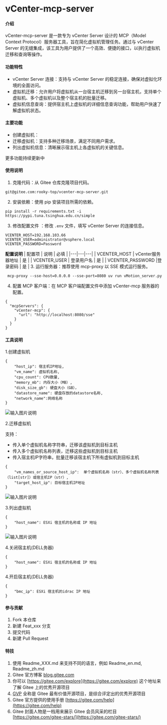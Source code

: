 # vCenter-mcp-server

#### 介绍
vCenter-mcp-server 是一款专为 vCenter Server 设计的 MCP（Model Context Protocol）服务器工具，旨在简化虚拟机管理任务。通过与 vCenter Server 的无缝集成，该工具为用户提供了一个高效、便捷的接口，以执行虚拟机迁移和查询等操作。

#### 功能特性
- vCenter Server 连接：支持与 vCenter Server 的稳定连接，确保对虚拟化环境的全面访问。
- 虚拟机迁移：允许用户将虚拟机从一台宿主机迁移到另一台宿主机，支持单个虚拟机、多个虚拟机以及整个宿主机的批量迁移。
- 虚拟机信息查询：提供宿主机上虚拟机的详细信息查询功能，帮助用户快速了解虚拟机状态。

#### 主要功能
- 创建虚拟机：
- 迁移虚拟机：支持多种迁移场景，满足不同用户需求。
- 列出虚拟机信息：清晰展示宿主机上各虚拟机的关键信息。

更多功能持续更新中


#### 使用说明

 1.  克隆代码：从 Gitee 仓库克隆项目代码。
```
git@gitee.com:rooky-top/vcenter-mcp-server.git
```

2.  安装依赖：使用 pip 安装项目所需的依赖。

```
pip install -r requirements.txt -i https://pypi.tuna.tsinghua.edu.cn/simple
```

3.  修改配置文件 ：修改 `.env` 文件，填写 vCenter Server 的连接信息。
```
VCENTER_HOST=192.168.103.66
VCENTER_USER=administrator@vsphere.local
VCENTER_PASSWORD=Password
```
  **配置说明** 
| 配置项  | 说明  | 必填  |
|---|---|---|
| VCENTER_HOST  | vCenter服务器地址	  |  是 |
| VCENTER_USER  |  登录用户名	 | 是  |
|  VCENTER_PASSWORD |登录密码	   | 是  |
3.  运行服务器：推荐使用 mcp-proxy 以 SSE 模式运行服务。
```
 mcp-proxy --sse-host=0.0.0.0 --sse-port=8080 uv run vMotion_server.py 
```
4.  配置 MCP 客户端：在 MCP 客户端配置文件中添加 vCenter-mcp 服务器的配置。
```
{
  "mcpServers": {
    "vCenter-mcp": {
      "url": "http://localhost:8080/sse"
    }
  }
}
```




#### 工具说明

1.创建虚拟机
```
{
    "host_ip": 宿主机IP地址,
    "vm_name": 虚拟机名称,
    "cpu_count": CPU数量,
    "memory_mb": 内存大小（MB）,
    "disk_size_gb": 硬盘大小（GB），
    "datastore_name": 硬盘存放的datastore名称,
    "network_name":网络名称
}
```
![输入图片说明](png/screenshot_2025-04-25_11-22-16.png)

2.迁移虚拟机

支持：
- 传入单个虚拟机名称字符串，迁移该虚拟机到目标主机
- 传入多个虚拟机名称列表，迁移这些虚拟机到目标主机
- 传入宿主机IP字符串，批量迁移该宿主机下所有虚拟机到目标主机

```
{
    "vm_names_or_source_host_ip":  单个虚拟机名称（str）、多个虚拟机名称列表（list[str]）或宿主机IP（str）,
    "target_host_ip": 目标宿主机IP地址
}
```
![输入图片说明](png/screenshot_2025-04-25_11-27-43.png)

3.列出虚拟机
```
{
    "host_name": ESXi 宿主机的名称或 IP 地址
}
```
![输入图片说明](png/screenshot_2025-04-25_11-29-03.png)

4.关闭宿主机(DELL务器)
```
{
    "host_name": ESXi 宿主机的名称或 IP 地址
}
```

4.开启宿主机(DELL务器)
```
{
    "bmc_ip": ESXi 宿主机的idrac IP 地址
}
```

#### 参与贡献

1.  Fork 本仓库
2.  新建 Feat_xxx 分支
3.  提交代码
4.  新建 Pull Request


#### 特技

1.  使用 Readme\_XXX.md 来支持不同的语言，例如 Readme\_en.md, Readme\_zh.md
2.  Gitee 官方博客 [blog.gitee.com](https://blog.gitee.com)
3.  你可以 [https://gitee.com/explore](https://gitee.com/explore) 这个地址来了解 Gitee 上的优秀开源项目
4.  [GVP](https://gitee.com/gvp) 全称是 Gitee 最有价值开源项目，是综合评定出的优秀开源项目
5.  Gitee 官方提供的使用手册 [https://gitee.com/help](https://gitee.com/help)
6.  Gitee 封面人物是一档用来展示 Gitee 会员风采的栏目 [https://gitee.com/gitee-stars/](https://gitee.com/gitee-stars/)
